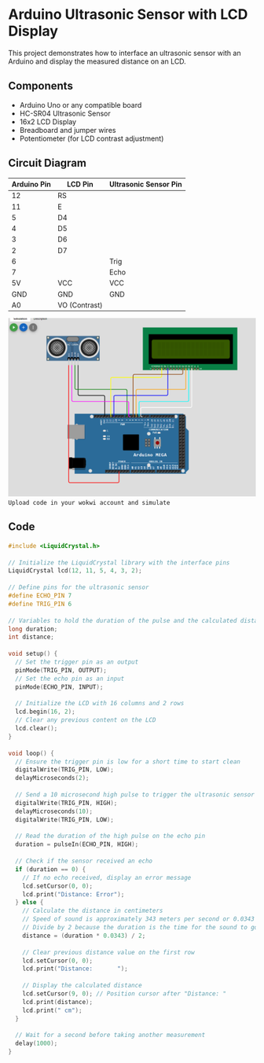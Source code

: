 # Arduino Ultrasonic Sensor with LCD Display

This project demonstrates how to interface an ultrasonic sensor with an Arduino and display the measured distance on an LCD.

## Components

- Arduino Uno or any compatible board
- HC-SR04 Ultrasonic Sensor
- 16x2 LCD Display
- Breadboard and jumper wires
- Potentiometer (for LCD contrast adjustment)

## Circuit Diagram

| Arduino Pin | LCD Pin       | Ultrasonic Sensor Pin |
|-------------|---------------|-----------------------|
| 12          | RS            |                       |
| 11          | E             |                       |
| 5           | D4            |                       |
| 4           | D5            |                       |
| 3           | D6            |                       |
| 2           | D7            |                       |
| 6           |               | Trig                  |
| 7           |               | Echo                  |
| 5V          | VCC           | VCC                   |
| GND         | GND           | GND                   |
| A0          | VO (Contrast) |                       |


![Schematics](https://github.com/swalehmwadime/IOT-Arduino-Sample-projects/blob/main/Projects/Project10/lcd-Ultrasonic%20Sensor.png) <br>
`Upload code in your wokwi account and simulate`

## Code

```cpp
#include <LiquidCrystal.h>

// Initialize the LiquidCrystal library with the interface pins
LiquidCrystal lcd(12, 11, 5, 4, 3, 2);

// Define pins for the ultrasonic sensor
#define ECHO_PIN 7
#define TRIG_PIN 6

// Variables to hold the duration of the pulse and the calculated distance
long duration;
int distance;

void setup() {
  // Set the trigger pin as an output
  pinMode(TRIG_PIN, OUTPUT);
  // Set the echo pin as an input
  pinMode(ECHO_PIN, INPUT);

  // Initialize the LCD with 16 columns and 2 rows
  lcd.begin(16, 2);
  // Clear any previous content on the LCD
  lcd.clear();
}

void loop() {
  // Ensure the trigger pin is low for a short time to start clean
  digitalWrite(TRIG_PIN, LOW);
  delayMicroseconds(2);

  // Send a 10 microsecond high pulse to trigger the ultrasonic sensor
  digitalWrite(TRIG_PIN, HIGH);
  delayMicroseconds(10);
  digitalWrite(TRIG_PIN, LOW);

  // Read the duration of the high pulse on the echo pin
  duration = pulseIn(ECHO_PIN, HIGH);

  // Check if the sensor received an echo
  if (duration == 0) {
    // If no echo received, display an error message
    lcd.setCursor(0, 0);
    lcd.print("Distance: Error");
  } else {
    // Calculate the distance in centimeters
    // Speed of sound is approximately 343 meters per second or 0.0343 cm per microsecond
    // Divide by 2 because the duration is the time for the sound to go to the object and back
    distance = (duration * 0.0343) / 2;
    
    // Clear previous distance value on the first row
    lcd.setCursor(0, 0);
    lcd.print("Distance:       ");
    
    // Display the calculated distance
    lcd.setCursor(9, 0); // Position cursor after "Distance: "
    lcd.print(distance);
    lcd.print(" cm");
  }

  // Wait for a second before taking another measurement
  delay(1000);
}
